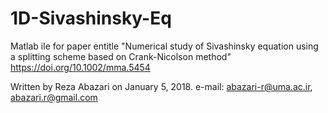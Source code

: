 # 1D-Sivashinsky-Eq

Matlab ile for paper entitle 
"Numerical study of Sivashinsky equation using a splitting scheme based on Crank-Nicolson method"
 https://doi.org/10.1002/mma.5454

Written by Reza Abazari on January 5, 2018. 
e-mail: abazari-r@uma.ac.ir, abazari.r@gmail.com
